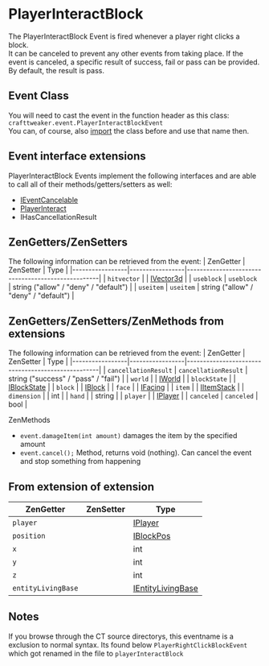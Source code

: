 # PlayerInteractBlock

The PlayerInteractBlock Event is fired whenever a player right clicks a block.  
It can be canceled to prevent any other events from taking place.
If the event is canceled, a specific result of success, fail or pass can be provided. By default, the result is pass.


## Event Class
You will need to cast the event in the function header as this class:  
`crafttweaker.event.PlayerInteractBlockEvent`  
You can, of course, also [import](/AdvancedFunctions/Import/) the class before and use that name then.

## Event interface extensions
PlayerInteractBlock Events implement the following interfaces and are able to call all of their methods/getters/setters as well:

- [IEventCancelable](/Vanilla/Events/Events/IEventCancelable/)
- [PlayerInteract](/Vanilla/Events/Events/PlayerInteract/)
- IHasCancellationResult


## ZenGetters/ZenSetters
The following information can be retrieved from the event:
| ZenGetter       | ZenSetter       | Type                                              |
|-----------------|-----------------|---------------------------------------------------|
| `hitvector`     |                 | [IVector3d](/Vanilla/World/IVector3d/)            |
| `useblock`      | `useblock`      | string ("allow" / "deny" / "default")             |
| `useitem`       | `useitem`       | string ("allow" / "deny" / "default")             |


## ZenGetters/ZenSetters/ZenMethods from extensions
The following information can be retrieved from the event:
| ZenGetter       | ZenSetter       | Type                                              |
|-----------------|-----------------|---------------------------------------------------|
| `cancellationResult` | `cancellationResult` | string ("success" / "pass" / "fail")    |
| `world`         |                 | [IWorld](/Vanilla/World/IWorld/)                  |
| `blockState`    |                 | [IBlockState](/Vanilla/Blocks/IBlockState/)       |
| `block`         |                 | [IBlock](/Vanilla/Blocks/IBlock/)                 |
| `face`          |                 | [IFacing](/Vanilla/World/IFacing/)                |
| `item`          |                 | [IItemStack](/Vanilla/Items/IItemStack/)          |
| `dimension`     |                 | int                                               |
| `hand`          |                 | string                                            |
| `player`        |                 | [IPlayer](/Vanilla/Players/IPlayer/)              |
| `canceled`      | `canceled`      | bool                                              |

ZenMethods
- `event.damageItem(int amount)` damages the item by the specified amount
- `event.cancel();` Method, returns void (nothing). Can cancel the event and stop something from happening

 

## From extension of extension

| ZenGetter       | ZenSetter       | Type                                              |
|-----------------|-----------------|---------------------------------------------------|
| `player`        |                 | [IPlayer](/Vanilla/Players/IPlayer/)              |
| `position`      |                 | [IBlockPos](/Vanilla/World/IBlockPos/)            |
| `x`             |                 | int                                               |
| `y`             |                 | int                                               |
| `z`             |                 | int                                               |
| `entityLivingBase`  |             | [IEntityLivingBase](/Vanilla/Entities/IEntityLivingBase/)  




## Notes
If you browse through the CT source directorys, this eventname is a exclusion to normal syntax.
Its found below `PlayerRightClickBlockEvent` which got renamed in the file to `playerInteractBlock`
